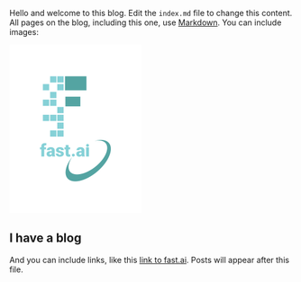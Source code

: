 Hello and welcome to this blog. Edit the `index.md` file to change this content. All pages on the blog, including this one, use [Markdown](https://guides.github.com/features/mastering-markdown/). You can include images:

![Image of fast.ai logo](images/logo.png)

## I have a blog

And you can include links, like this [link to fast.ai](https://www.fast.ai). Posts will appear after this file. 
